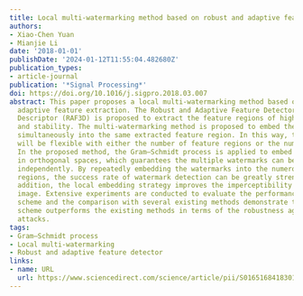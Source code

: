 ```yaml
---
title: Local multi-watermarking method based on robust and adaptive feature extraction
authors:
- Xiao-Chen Yuan
- Mianjie Li
date: '2018-01-01'
publishDate: '2024-01-12T11:55:04.482680Z'
publication_types:
- article-journal
publication: '*Signal Processing*'
doi: https://doi.org/10.1016/j.sigpro.2018.03.007
abstract: This paper proposes a local multi-watermarking method based on robust and
  adaptive feature extraction. The Robust and Adaptive Feature Detector based on DAISY
  Descriptor (RAF3D) is proposed to extract the feature regions of high robustness
  and stability. The multi-watermarking method is proposed to embed the multiple watermarks
  simultaneously into the same extracted feature region. In this way, the capacity
  will be flexible with either the number of feature regions or the number of watermarks.
  In the proposed method, the Gram–Schmidt process is applied to embed the watermarks
  in orthogonal spaces, which guarantees the multiple watermarks can be extracted
  independently. By repeatedly embedding the watermarks into the numerous feature
  regions, the success rate of watermark detection can be greatly strengthened. In
  addition, the local embedding strategy improves the imperceptibility of the watermarked
  image. Extensive experiments are conducted to evaluate the performance of the proposed
  scheme and the comparison with several existing methods demonstrate that the proposed
  scheme outperforms the existing methods in terms of the robustness against various
  attacks.
tags:
- Gram–Schmidt process
- Local multi-watermarking
- Robust and adaptive feature detector
links:
- name: URL
  url: https://www.sciencedirect.com/science/article/pii/S0165168418301051
---
```

